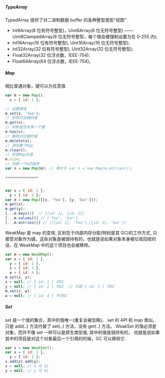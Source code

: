 ##### TypeArray

TypedArray 提供了对二进制数据 buffer 的各种整型类型“视图”

- Int8Array(8 位有符号整型)，Uint8Array(8 位无符号整型) ——Uint8ClampedArray(8 位无符号整型，每个值会被强制设置为在 0-255 内);
- Int16Array(16 位有符号整型), Uint16Array(16 位无符号整型);
- Int32Array(32 位有符号整型), Uint32Array(32 位无符号整型);
- Float32Array(32 位浮点数，IEEE-754);
- Float64Array(64 位浮点数，IEEE-754)。

##### Map

相比普通对象，键可以为任意值

```javascript
var m = new Map(),
  x = { id: 1 };

// 设置键值
m.set(x, 'foo');
// 获取对应键的值
m.get(x);
// 判断是否有某一个键
m.has(x);
// 删除对应键的值
m.delete(x);
// 清空整个Map
m.clear();
// 获取Map长度
m.size;
// 创建一个m的副本
var n = new Map(m); // 等价于 var n = new Map(m.entries());

===============


var x = { id: 1 },
  y = { id: 2 };
var m = new Map([[x, 'foo'], [y, 'bar']]);
m.get(x);
m.get(y);
[...m.keys()]  // [{id: 1}, {id: 2}]
[...m.values()] // ['foo', 'bar']
[...m.entries()] // [[{id: 1}, 'foo'],[{id: 2}, 'bar']]
```

WeakMap 是 map 的变体, 区别在于内部内存分配(特别是其 GC)的工作方式, 只接受对象作为键。这些对象是被弱持有的，也就是说如果对象本身被垃圾回收的话，在 WeakMap 中的这个项目也会被移除。

```javascript
var m = new WeakMap();
var x = { id: 1 },
  y = { id: 2 },
  z = { id: 3 },
  w = { id: 4 };
m.set(x, y);
x = null; // { id: 1 } 可GC
y = null; // { id: 2 } 可GC  // 只因 { id: 1 } 可GC
m.set(z, w);
w = null; // { id: 4 } 不可GC
```

##### Set

set 是一个值的集合，其中的值唯一(重复会被忽略)。
set 的 API 和 map 类似。只是 add(..) 方法代替了 set(..) 方法，没有 get(..) 方法。
WeakSet 的值必须是对象，而并不像 set 一样可以是原生类型值, 其中的值是弱持有的， 也就是说如果其中的项目是对这个对象最后一个引用的时候，GC 可以移除它.

```javascript
var s = new WeakSet();
var x = { id: 1 },
  y = { id: 2 };
s.add(x).add(y);
x = null; // x 可 GC
y = null; // y 可 GC
```
